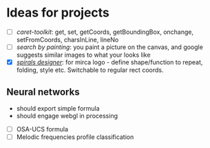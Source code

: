 # Ideas for projects

* [ ] _caret-toolkit_: get, set, getCoords, getBoundingBox, onchange, setFromCoords, charsInLine, lineNo
* [ ] _search by painting_: you paint a picture on the canvas, and google suggests similar images to what your looks like
* [x] [_spirals designer_](https://mircamtl.github.io/mirca-logo): for mirca logo - define shape/function to repeat, folding, style etc. Switchable to regular rect coords.

## Neural networks

- should export simple formula
- should engage webgl in processing

* [ ] OSA-UCS formula
* [ ] Melodic frequencies profile classification
